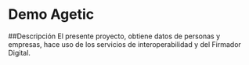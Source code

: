 # Demo Agetic

##Descripción
El presente proyecto, obtiene datos de personas y empresas, hace uso de los servicios de interoperabilidad y del Firmador Digital. 
